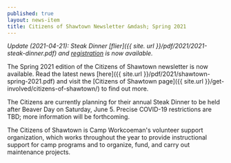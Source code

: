 ```yaml
---
published: true
layout: news-item
title: Citizens of Shawtown Newsletter &mdash; Spring 2021
---
```


*Update (2021-04-21): Steak Dinner [flier]({{ site. url }}/pdf/2021/2021-steak-dinner.pdf) and [registration](https://scoutingevent.com/066-46812) is now available.*

The Spring 2021 edition of the Citizens of Shawtown newsletter is now available. Read the latest news [here]({{ site.url }}/pdf/2021/shawtown-spring-2021.pdf) and visit the [Citizens of Shawtown page]({{ site.url }}/get-involved/citizens-of-shawtown/) to find out more.

The Citizens are currently planning for their annual Steak Dinner to be held after Beaver Day on Saturday, June 5. Precise COVID-19 restrictions are TBD; more information will be forthcoming.

The Citizens of Shawtown is Camp Workcoeman's volunteer support organization, which works throughout the year to provide instructional support for camp programs and to organize, fund, and carry out maintenance projects.
